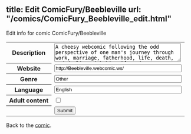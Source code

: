title: Edit ComicFury/Beebleville
url: "/comics/ComicFury_Beebleville_edit.html"
---
Edit info for comic ComicFury/Beebleville

<form name="comic" action="http://gaepostmail.appspot.com/comic/" method="post">
<table class="comicinfo">
<tr>
<th>Description</th><td><textarea name="description" cols="40" rows="3">A cheesy webcomic following the odd perspective of one man's journey through work, marriage, fatherhood, life, death, and dealing with his wifes' damn cats interwoven with the strange happenings of the world we all inhabit.</textarea></td>
</tr>
<tr>
<th>Website</th><td><input type="text" name="url" value="http://Beebleville.webcomic.ws/" size="40"/></td>
</tr>
<tr>
<th>Genre</th><td><input type="text" name="genre" value="Other" size="40"/></td>
</tr>
<tr>
<th>Language</th><td><input type="text" name="language" value="English" size="40"/></td>
</tr>
<tr>
<th>Adult content</th><td><input type="checkbox" name="adult" value="adult" /></td>
</tr>
<tr>
<th></th><td>
<input type="hidden" name="comic" value="ComicFury_Beebleville" />
<input type="submit" name="submit" value="Submit" />
</td>
</tr>
</table>
</form>

Back to the [comic](ComicFury_Beebleville.html).
